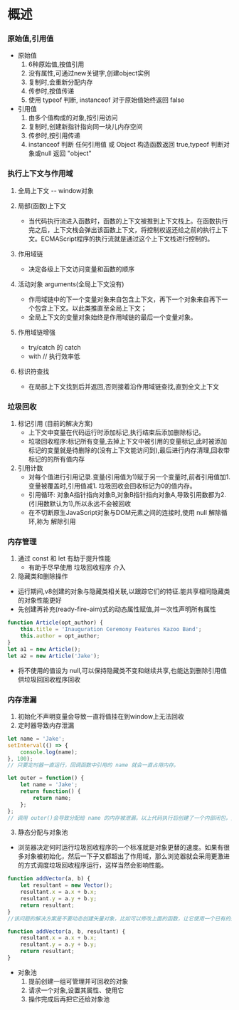 # 概述

### 原始值,引用值
- 原始值
    1. 6种原始值,按值引用
    2. 没有属性,可通过new关键字,创建object实例
    3. 复制时,会重新分配内存
    4. 传参时,按值传递
    5. 使用 typeof 判断, instanceof 对于原始值始终返回 false
- 引用值
    1. 由多个值构成的对象,按引用访问
    2. 复制时,创建新指针指向同一块儿内存空间
    3. 传参时,按引用传递
    4. instanceof 判断 任何引用值 或 Object 构造函数返回 true,typeof 判断对象或null 返回 "object"



### 执行上下文与作用域
1. 全局上下文 -- window对象
2. 局部(函数)上下文
    - 当代码执行流进入函数时，函数的上下文被推到上下文栈上。在函数执行完之后，上下文栈会弹出该函数上下文，将控制权返还给之前的执行上下文。ECMAScript程序的执行流就是通过这个上下文栈进行控制的。
3. 作用域链
    - 决定各级上下文访问变量和函数的顺序
4. 活动对象 arguments(全局上下文没有)
    - 作用域链中的下一个变量对象来自包含上下文，再下一个对象来自再下一个包含上下文。以此类推直至全局上下文；
    - 全局上下文的变量对象始终是作用域链的最后一个变量对象。
5. 作用域链增强
    - try/catch 的 catch
    - with // 执行效率低

6. 标识符查找
    - 在局部上下文找到后并返回,否则接着沿作用域链查找,直到全文上下文

### 垃圾回收
1. 标记引用 (目前的解决方案)
    - 上下文中变量在代码运行时添加标记,执行结束后添加删除标记。
    - 垃圾回收程序:标记所有变量,去掉上下文中被引用的变量标记,此时被添加标记的变量就是待删除的(没有上下文能访问到),最后进行内存清理,回收带标记的的所有值内存
2. 引用计数
    - 对每个值进行引用记录.变量(引用值为1)赋于另一个变量时,前者引用值加1.变量被覆盖时,引用值减1. 垃圾回收会回收标记为0的值内存。
    - 引用循环: 对象A指针指向对象B,对象B指针指向对象A,导致引用数都为2.(引用数默认为1),所以永远不会被回收
    - 在不切断原生JavaScript对象与DOM元素之间的连接时,使用 null 解除循环,称为 解除引用

### 内存管理
1. 通过 const 和 let 有助于提升性能
    - 有助于尽早使用 垃圾回收程序 介入
2. 隐藏类和删除操作
- 运行期间,v8创建的对象与隐藏类相关联,以跟踪它们的特征.能共享相同隐藏类的对象性能更好
- 先创建再补充(ready-fire-aim)式的动态属性赋值,并一次性声明所有属性
```javascript 
function Article(opt_author) {
    this.title = 'Inauguration Ceremony Features Kazoo Band'; 
    this.author = opt_author; 
} 
let a1 = new Article(); 
let a2 = new Article('Jake'); 
```
- 将不使用的值设为 null,可以保持隐藏类不变和继续共享,也能达到删除引用值供垃圾回回收程序回收

### 内存泄漏
1. 初始化不声明变量会导致一直将值挂在到window上无法回收
2. 定时器导致内存泄漏
```javascript
let name = 'Jake';
setInterval(() => { 
    console.log(name); 
}, 100);
// 只要定时器一直运行，回调函数中引用的 name 就会一直占用内存。

let outer = function() {
    let name = 'Jake'; 
    return function() { 
        return name; 
    }; 
};
// 调用 outer()会导致分配给 name 的内存被泄漏。以上代码执行后创建了一个内部闭包，只要返回的函数存在就不能清理 name，因为闭包一直在引用着它。
```

3. 静态分配与对象池
- 浏览器决定何时运行垃圾回收程序的一个标准就是对象更替的速度。如果有很多对象被初始化，然后一下子又都超出了作用域，那么浏览器就会采用更激进的方式调度垃圾回收程序运行，这样当然会影响性能。
```javascript
function addVector(a, b) {
    let resultant = new Vector(); 
    resultant.x = a.x + b.x; 
    resultant.y = a.y + b.y; 
    return resultant; 
} 
//该问题的解决方案是不要动态创建矢量对象，比如可以修改上面的函数，让它使用一个已有的矢量对象

function addVector(a, b, resultant) {
    resultant.x = a.x + b.x; 
    resultant.y = a.y + b.y; 
    return resultant; 
} 
```
    
- 对象池
    1. 提前创建一组可管理并可回收的对象
    2. 请求一个对象,设置其属性、使用它
    3. 操作完成后再把它还给对象池